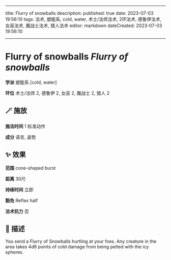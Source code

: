 
---
title: Flurry of snowballs
description: 
published: true
date: 2023-07-03 19:56:10
tags: 法术, 塑能系, cold, water, 术士/法师法术, 2环法术, 德鲁伊法术, 女巫法术, 魔战士法术, 猎人法术
editor: markdown
dateCreated: 2023-07-03 19:56:10

---

# **Flurry of snowballs** *Flurry of snowballs*

**学派** 塑能系 \[cold, water\] 

**环位** 术士/法师 2, 德鲁伊 2, 女巫 2, 魔战士 2, 猎人 2

## 🪄 施放

**施法时间** 1 标准动作

**成分** 语言, 姿势

## ✨ 效果  

**范围** cone-shaped burst

**距离** 30尺  

**持续时间** 立即 

**豁免** Reflex half

**法术抗力** 否

## 📖 描述

You send a Flurry of Snowballs hurtling at your foes. Any creature in the area takes 4d6 points of cold damage from being pelted with the icy spheres.
    